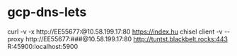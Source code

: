 # gcp-dns-lets
curl -v -x http://EE55677:<password>@10.58.199.17:80 https://index.hu
chisel  client -v --proxy http://EE55677:###@10.58.199.17:80 http://tuntst.blackbelt.rocks:443 R:45900:localhost:5900
